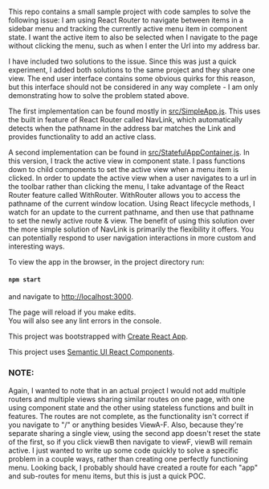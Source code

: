 
This repo contains a small sample project with code samples to solve the following issue: I am 
using React Router to navigate between items in a sidebar menu and tracking the currently active
menu item in component state. I want the active item to also be selected when I navigate to the 
page without clicking the menu, such as when I enter the Url into my address bar.

I have included two solutions to the issue. Since this was just a quick experiment, I added both 
solutions to the same project and they share one view. The end user interface contains some 
obvious quirks for this reason, but this interface should not be considered 
in any way complete - I am only demonstrating how to solve the problem stated above.

The first implementation can be found mostly in [src/SimpleApp.js](src/SimpleApp.js). This uses 
the built in feature of React Router called NavLink, which automatically detects when the pathname
in the address bar matches the Link and provides functionality to add an active class.

A second implementation can be found in [src/StatefulAppContainer.js](src/StatefulAppContainer.js). In this
version, I track the active view in component state. I pass functions down to child components to set the active 
view when a menu item is clicked. In order to update the active view when a user navigates to a url in the toolbar
rather than clicking the menu, I take advantage of the React Router feature called WithRouter. WithRouter allows you
to access the pathname of the current window location. Using React lifecycle methods, I watch for an update to the 
current pathname, and then use that pathname to set the newly active route & view. The benefit of using this solution
over the more simple solution of NavLink is primarily the flexibility it offers. You can potentially respond to user 
navigation interactions in more custom and interesting ways.

To view the app in the browser, in the project directory run:

#### `npm start`

and navigate to [http://localhost:3000](http://localhost:3000).

The page will reload if you make edits.<br>
You will also see any lint errors in the console.

This project was bootstrapped with [Create React App](https://github.com/facebook/create-react-app).

This project uses [Semantic UI React Components](https://react.semantic-ui.com/).

### NOTE:

Again, I wanted to note that in an actual project I would not add multiple routers and multiple views sharing similar 
routes on one page, with one using component state and the other using stateless functions and built in features.
The routes are not complete, as the functionality isn't correct if you navigate to "/" or anything besides ViewA-F.
Also, because they're separate sharing a single view, using the second app doesn't reset the state of the first, 
so if you click viewB then navigate to viewF, viewB will remain active. I just wanted to write up some code quickly 
to solve a specific problem in a couple ways, rather than creating one perfectly functioning menu. Looking back, I 
probably should have created a route for each "app" and sub-routes for menu items, but this is just a quick POC.
